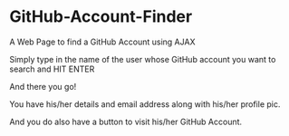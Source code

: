 # GitHub-Account-Finder
A Web Page to find a GitHub Account using AJAX

Simply type in the name of the user whose GitHub account you want to search and HIT ENTER

And there you go!

You have his/her details and email address along with his/her profile pic.

And you do also have a button to visit his/her GitHub Account.

